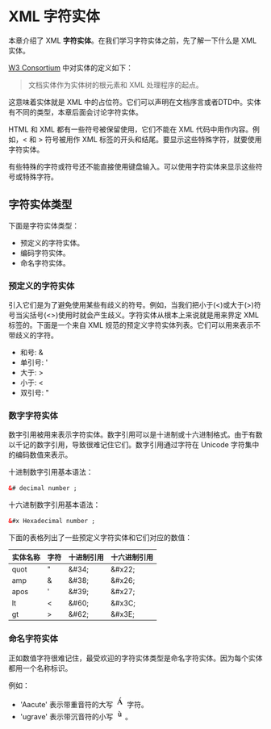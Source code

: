 # XML 字符实体

本章介绍了 XML __字符实体__。在我们学习字符实体之前，先了解一下什么是 XML 实体。

[W3 Consortium](http://www.w3.org/TR/REC-xml/#dt-docent) 中对实体的定义如下：

> 文档实体作为实体树的根元素和 XML 处理程序的起点。

这意味着实体就是 XML 中的占位符。它们可以声明在文档序言或者DTD中。实体有不同的类型，本章后面会讨论字符实体。

HTML 和 XML 都有一些符号被保留使用，它们不能在 XML 代码中用作内容。例如，&lt; 和 &gt; 符号被用作 XML 标签的开头和结尾。要显示这些特殊字符，就要使用字符实体。

有些特殊的字符或符号还不能直接使用键盘输入。可以使用字符实体来显示这些符号或特殊字符。

## 字符实体类型

下面是字符实体类型：

- 预定义的字符实体。
- 编码字符实体。
- 命名字符实体。

### 预定义的字符实体

引入它们是为了避免使用某些有歧义的符号。例如，当我们把小于(<)或大于(>)符号当尖括号(<>)使用时就会产生歧义。字符实体从根本上来说就是用来界定 XML 标签的。下面是一个来自 XML 规范的预定义字符实体列表。它们可以用来表示不带歧义的字符。

- 和号: &amp;
- 单引号: &apos;
- 大于: &gt;
- 小于: &lt;
- 双引号: &quot;

### 数字字符实体

数字引用被用来表示字符实体。数字引用可以是十进制或十六进制格式。由于有数以千记的数字引用，导致很难记住它们。数字引用通过字符在 Unicode 字符集中的编码数值来表示。

十进制数字引用基本语法：

```xml
&# decimal number ;
```

十六进制数字引用基本语法：

```xml
&#x Hexadecimal number ;
```

下面的表格列出了一些预定义字符实体和它们对应的数值：

<table>
	<thead>
		<tr>
			<th>实体名称</th>
			<th>字符</th>
			<th>十进制引用</th>
			<th>十六进制引用</th>
		</tr>
	</thead>
	<tbody>
		<tr>
			<td>quot</td>
			<td>"</td>
			<td>&amp;#34;</td>
			<td>&amp;#x22;</td>
		</tr>
		<tr>
			<td>amp</td>
			<td>&</td>
			<td>&amp;#38;</td>
			<td>&amp;#x26;</td>
		</tr>
		<tr>
			<td>apos</td>
			<td>'</td>
			<td>&amp;#39;</td>
			<td>&amp;#x27;</td>
		</tr>
		<tr>
			<td>lt</td>
			<td><</td>
			<td>&amp;#60;</td>
			<td>&amp;#x3C;</td>
		</tr>
		<tr>
			<td>gt</td>
			<td>></td>
			<td>&amp;#62;</td>
			<td>&amp;#x3E;</td>
		</tr>
	</tbody>
</table>

### 命名字符实体

正如数值字符很难记住，最受欢迎的字符实体类型是命名字符实体。因为每个实体都用一个名称标识。

例如：

- 'Aacute' 表示带重音符的大写 ![A](images/namedentity_1.png) 字符。
- 'ugrave' 表示带沉音符的小写 ![u](images/namedentity_2.png)。
